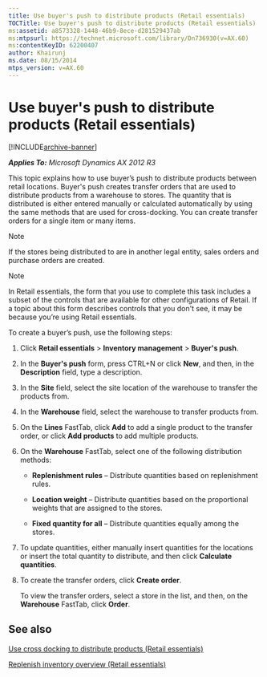 ```yaml
---
title: Use buyer's push to distribute products (Retail essentials)
TOCTitle: Use buyer's push to distribute products (Retail essentials)
ms:assetid: a8573328-1448-46b9-8ece-d281529437ab
ms:mtpsurl: https://technet.microsoft.com/library/Dn736930(v=AX.60)
ms:contentKeyID: 62200407
author: Khairunj
ms.date: 08/15/2014
mtps_version: v=AX.60
---
```


# Use buyer's push to distribute products (Retail essentials) 


[!INCLUDE[archive-banner](includes/archive-banner.md)]


_**Applies To:** Microsoft Dynamics AX 2012 R3_

This topic explains how to use buyer’s push to distribute products between retail locations. Buyer's push creates transfer orders that are used to distribute products from a warehouse to stores. The quantity that is distributed is either entered manually or calculated automatically by using the same methods that are used for cross-docking. You can create transfer orders for a single item or many items.


> [!NOTE]
> <P>If the stores being distributed to are in another legal entity, sales orders and purchase orders are created.</P>




> [!NOTE]
> <P>In Retail essentials, the form that you use to complete this task includes a subset of the controls that are available for other configurations of Retail. If a topic about this form describes controls that you don't see, it may be because you’re using Retail essentials.</P>



To create a buyer’s push, use the following steps:

1.  Click **Retail essentials** \> **Inventory management** \> **Buyer's push**.

2.  In the **Buyer's push** form, press CTRL+N or click **New**, and then, in the **Description** field, type a description.

3.  In the **Site** field, select the site location of the warehouse to transfer the products from.

4.  In the **Warehouse** field, select the warehouse to transfer products from.

5.  On the **Lines** FastTab, click **Add** to add a single product to the transfer order, or click **Add products** to add multiple products.

6.  On the **Warehouse** FastTab, select one of the following distribution methods:
    
      - **Replenishment rules** – Distribute quantities based on replenishment rules.
    
      - **Location weight** – Distribute quantities based on the proportional weights that are assigned to the stores.
    
      - **Fixed quantity for all** – Distribute quantities equally among the stores.

7.  To update quantities, either manually insert quantities for the locations or insert the total quantity to distribute, and then click **Calculate quantities**.

8.  To create the transfer orders, click **Create order**.
    
    To view the transfer orders, select a store in the list, and then, on the **Warehouse** FastTab, click **Order**.

## See also

[Use cross docking to distribute products (Retail essentials)](use-cross-docking-to-distribute-products-retail-essentials.md)

[Replenish inventory overview (Retail essentials)](replenish-inventory-overview-retail-essentials.md)

  


